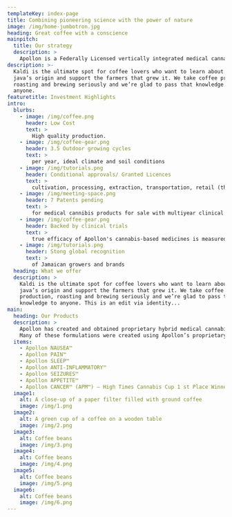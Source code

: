 ```yaml
---
templateKey: index-page
title: Combining pioneering science with the power of nature
image: /img/home-jumbotron.jpg
heading: Great coffee with a conscience
mainpitch:
  title: Our strategy
  description: >
    Apollon is a Federally Licensed vertically integrated medical cannabis company operating in Jamaica. Through its subsidiaries and affiliates such as Apollon Formularies Jamaica (“AFJ”), has developed a suite of proprietary, trade secret, medical cannabis strains, technology, pharmaceutical products and therapeutic applications and AFJ is licensed and approved to cultivate, process, manufacture, perform research and develop, sell and distribute within the legalized hemp and medical cannabis industry in Jamaica .
description: >-
  Kaldi is the ultimate spot for coffee lovers who want to learn about their
  java’s origin and support the farmers that grew it. We take coffee production,
  roasting and brewing seriously and we’re glad to pass that knowledge to
  anyone.
featuretitle: Investment Highlights
intro:
  blurbs:
    - image: /img/coffee.png
      header: Low Cost
      text: >
        High quality production.
    - image: /img/coffee-gear.png
      header: 3.5 Outdoor growing cycles
      text: >
        per year, ideal climate and soil conditions
    - image: /img/tutorials.png
      header: Conditional approvals/ Granted Licences
      text: >
        cultivation, processing, extraction, transportation, retail (therapeutic) and R&D
    - image: /img/meeting-space.png
      header: 7 Patents pending
      text: >
        for medical cannibis products for sale with multiyear clinical trials
    - image: /img/coffee-gear.png
      header: Backed by clinical trials
      text: >
        true efficacy of Apollon's cannabis-based medicines is measured   
    - image: /img/tutorials.png
      header: Stong global recognition 
      text: >
        of Jamaican growers and brands             
  heading: What we offer
  description: >
    Kaldi is the ultimate spot for coffee lovers who want to learn about their
    java’s origin and support the farmers that grew it. We take coffee
    production, roasting and brewing seriously and we’re glad to pass that
    knowledge to anyone. This is an edit via identity...
main:
  heading: Our Products
  description: >
    Apollon has created and obtained proprietary hybrid medical cannabis pharmaceutical strains, technology, formulations, and treatment products.
    Many of these formulations were created using Apollon’s proprietary artificial intelligence techniques and include: 
  items: 
    - Apollon NAUSEA™
    - Apollon PAIN™
    - Apollon SLEEP™
    - Apollon ANTI-INFLAMMATORY™
    - Apollon SEIZURES™
    - Apollon APPETITE™
    - Apollon CANCER™ (APM™) – High Times Cannabis Cup 1 st Place Winner 
  image1:
    alt: A close-up of a paper filter filled with ground coffee
    image: /img/1.png
  image2:
    alt: A green cup of a coffee on a wooden table
    image: /img/2.png
  image3:
    alt: Coffee beans
    image: /img/3.png
  image4:
    alt: Coffee beans
    image: /img/4.png
  image5:
    alt: Coffee beans
    image: /img/5.png
  image6:
    alt: Coffee beans
    image: /img/6.png            
---
```

